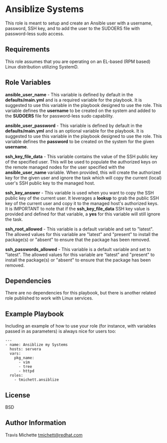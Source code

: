 Ansiblize Systems
=========

This role is meant to setup and create an Ansible user with a username, password, SSH key, and to add the user to the SUDOERS file with password-less sudo access.

Requirements
------------

This role assumes that you are operating on an EL-based (RPM based) Linux distribution utilizing SystemD.

Role Variables
--------------

**ansible_user_name** - This variable is defined by default in the **defaults/main.yml** and is a required variable for the playbook. It is suggested to use this variable in the playbook designed to use the role. This variable defines the **username** to be created on the system and added to the **SUDOERS** file for password-less sudo capability.

**ansible_user_password** - This variable is defined by default in the **defaults/main.yml** and is an optional variable for the playbook. It is suggested to use this variable in the playbook designed to use the role. This variable defines the **password** to be created on the system for the given  **username**.


**ssh_key_file_data** - This variable contains the value of the SSH public key of the specified user. This will be used to populate the authorized keys on the remote managed nodes for the user specified with the **ansible_user_name** variable. When provided, this will create the authorized key for the given user and ignore the task which will copy the current (local) user's SSH public key to the managed host.

**ssh_key_answer** - This variable is used when you want to copy the SSH public key of the current user. It leverages a **lookup** to grab the public SSH key of the current user and copy it to the managed host's authorized keys. It is IMPORTANT to note that if the **ssh_key_file_data** SSH key value is provided and defined for that variable, a **yes** for this variable will still ignore the task.

**ssh_root_allowed** - This variable is a default variable and set to "latest". The allowed values for this variable are "latest" and "present" to install the package(s) or "absent" to ensure that the package has been removed.

**ssh_passwords_allowed** - This variable is a default variable and set to "latest". The allowed values for this variable are "latest" and "present" to install the package(s) or "absent" to ensure that the package has been removed.


Dependencies
------------

There are no dependencies for this playbook, but there is another related role published to work with Linux services.

Example Playbook
----------------

Including an example of how to use your role (for instance, with variables passed in as parameters) is always nice for users too:



    ---
    - name: Ansiblize my Systems
      hosts: servera
      vars:
        pkg_name:
          - vim
          - tree
          - httpd
      roles:
        - tmichett.ansiblize



License
-------

BSD

Author Information
------------------

Travis Michette
tmichett@redhat.com
